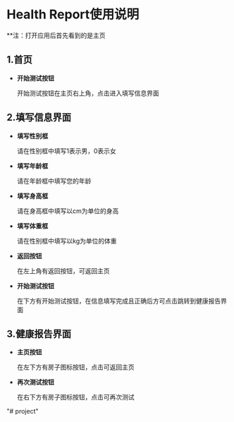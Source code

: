 # Health Report使用说明
**注：打开应用后首先看到的是主页
## 1.首页

+ **开始测试按钮**   

   开始测试按钮在主页右上角，点击进入填写信息界面
## 2.填写信息界面
+ **填写性别框**

   请在性别框中填写1表示男，0表示女

+ **填写年龄框**

   请在年龄框中填写您的年龄

+ **填写身高框**

   请在身高框中填写以cm为单位的身高

+ **填写体重框**

   请在性别框中填写以kg为单位的体重

+ **返回按钮**

   在左上角有返回按钮，可返回主页

+ **开始测试按钮**

   在下方有开始测试按钮，在信息填写完成且正确后方可点击跳转到健康报告界面

## 3.健康报告界面

+ **主页按钮**

   在左下方有房子图标按钮，点击可返回主页
   
+ **再次测试按钮**

   在右下方有房子图标按钮，点击可再次测试



"# project" 
